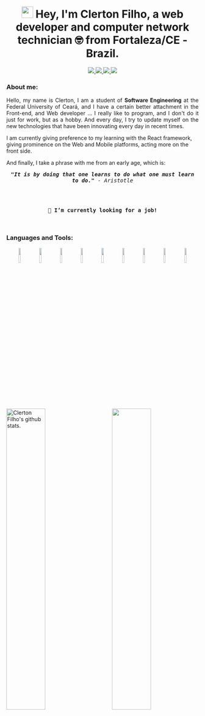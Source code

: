 <h1 align="center">
  <img src="https://emojis.slackmojis.com/emojis/images/1591808522/9339/brazil.png?1591808522" width="30"/> 
  Hey, I'm Clerton Filho, a web developer and computer network technician 🤓️ from Fortaleza/CE - Brazil.
</h1>
<p align="center">
  <a href="www.linkedin.com/in/clerton-filho" target="_blank">
    <img src="https://img.shields.io/badge/linkedin-0077B5.svg?style=for-the-badge&logo=linkedin&logoColor=white"/>  
  </a>
  <a href="mailto:clerton.filho7@gmail.com" target="_blank">
    <img src="https://img.shields.io/badge/e‑mail-D14836.svg?style=for-the-badge&logo=GMail&logoColor=white"/>
  </a>
  <a href="https://t.me/clertonf" target="_blank">
    <img src="https://img.shields.io/badge/-Telegram-1ca0f1?style=for-the-badge&Color=1ca0f1&logo=telegram&logoColor=white"/>
  </a>
  <a href="https://www.instagram.com/clerton_filho/" target="_blank">
    <img src="https://img.shields.io/badge/instagram-E4405F.svg?style=for-the-badge&logo=instagram&logoColor=white"/>
  </a>
  
</p>

### About me:
<p style='text-align: justify' >
  Hello, my name is Clerton, I am a student of <strong>Software Engineering</strong> at the Federal University of Ceará, and I have a certain better attachment in    the Front-end, and Web developer ... I really like to program, and I don't do it just for work, but as a hobby. And every day, I try to update myself on the      new technologies that have been innovating every day in recent times.

I am currently giving preference to my learning with the React framework, giving prominence on the Web and Mobile platforms, acting more on the front side.

And finally, I take a phrase with me from an early age, which is:

<p align="center"> <samp>
<strong><i>"It is by doing that one learns to do what one must learn to do.</i>"</strong> - 
<i>Aristotle</i>
</p>

 
</p>

</br>
</br>
<p align="center"> <samp>
👀 <strong>I’m currently looking for a job!</strong><br>
</p>
</br>


### Languages and Tools:

<!-- You can use this sites to get logos: https://www.vectorlogo.zone or https://simpleicons.org/ -->

<!-- Skillsets -->
<!-- JS, HTML, CSS, Node.js, express, React, Tensor Flow, .NET, SQLite, Firebase, Herooku, Algorithmia, Webpack, Bootstrap, Bash, ESLint, Matlab, C, C++... -->


<p align="center">
  <img width="10%" src="https://www.vectorlogo.zone/logos/w3_html5/w3_html5-ar21.svg">
  <img width="10%" src="https://www.vectorlogo.zone/logos/netlifyapp_watercss/netlifyapp_watercss-ar21.svg">
  <img width="10%" src="https://www.vectorlogo.zone/logos/javascript/javascript-ar21.svg">
  
  <img width="10%" src="https://www.vectorlogo.zone/logos/nodejs/nodejs-ar21.svg">
  <img width="10%" src="https://www.vectorlogo.zone/logos/reactjs/reactjs-ar21.svg">
 
  <img width="10%" src="https://www.vectorlogo.zone/logos/getbootstrap/getbootstrap-ar21.svg">
  <img width="10%" src="https://www.vectorlogo.zone/logos/microsoft_azure/microsoft_azure-ar21.svg">

 
  <img width="10%" src="https://www.vectorlogo.zone/logos/java/java-ar21.svg">
  <img width="10%" src="https://www.vectorlogo.zone/logos/springio/springio-ar21.svg">
 
   </p>
</br>
<!-- Your github readme stats: https://github.com/anuraghazra/github-readme-stats -->
<span>
  <img width="45%" align="left" alt="Clerton Filho's github stats." 
       src="https://github-readme-stats.vercel.app/api?username=clertonf&show_icons=true&hide_border=true&theme=dracula" />
  <img width="45%" align="right"  
       src="https://github-readme-stats.vercel.app/api/top-langs/?username=clertonf&layout=compact" />
       
</span>

</br>
</br>



